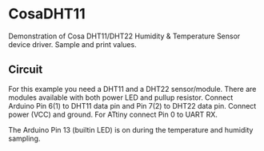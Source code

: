 CosaDHT11
=========

Demonstration of Cosa DHT11/DHT22 Humidity & Temperature Sensor device
driver. Sample and print values. 

Circuit
-------
For this example you need a DHT11 and a DHT22 sensor/module. There are
modules available with both power LED and pullup resistor. Connect
Arduino Pin 6(1) to DHT11 data pin and Pin 7(2) to DHT22 data pin. Connect
power (VCC) and ground. For ATtiny connect Pin 0 to UART RX.

The Arduino Pin 13 (builtin LED) is on during the temperature and
humidity sampling. 



